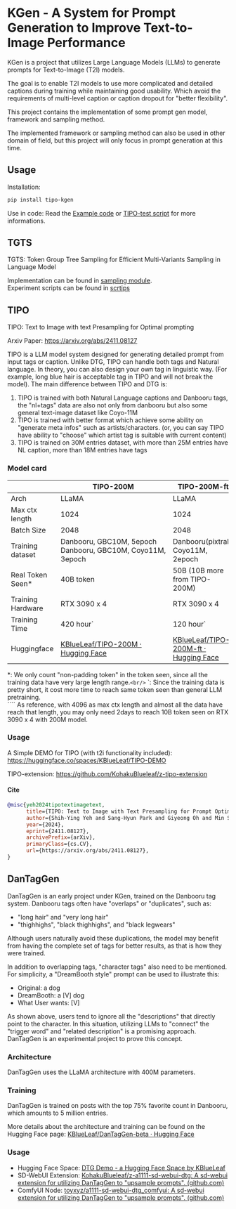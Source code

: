 # KGen - A System for Prompt Generation to Improve Text-to-Image Performance

KGen is a project that utilizes Large Language Models (LLMs) to generate prompts for Text-to-Image (T2I) models.

The goal is to enable T2I models to use more complicated and detailed captions during training while maintaining good usability. Which avoid the requirements of multi-level caption or caption dropout for "better flexibility".

This project contains the implementation of some prompt gen model, framework and sampling method.

The implemented framework or sampling method can also be used in other domain of field, but this project will only focus in prompt generation at this time.

## Usage

Installation:

```bash
pip install tipo-kgen
```

Use in code:
Read the [Example code](scripts/example.py) or [TIPO-test script](scripts/tipo-test.py) for more informations.

## TGTS

TGTS: Token Group Tree Sampling for Efficient Multi-Variants Sampling in Language Model

Implementation can be found in [sampling module](src/kgen/sampling/). <br>
Experiment scripts can be found in [scrtips](scripts/exp/tgts/)

## TIPO

TIPO: Text to Image with text Presampling for Optimal prompting

Arxiv Paper: https://arxiv.org/abs/2411.08127

TIPO is a LLM model system designed for generating detailed prompt from input tags or caption. Unlike DTG, TIPO can handle both tags and Natural language. In theory, you can also design your own tag in linguistic way. (For example, long blue hair is acceptable tag in TIPO and will not break the model).
The main difference between TIPO and DTG is:

1. TIPO is trained with both Natural Language captions and Danbooru tags, the "nl+tags" data are also not only from danbooru but also some general text-image dataset like Coyo-11M
2. TIPO is trained with better format which achieve some ability on "generate meta infos" such as artists/characters. (or, you can say TIPO have ability to "choose" which artist tag is suitable with current content)
3. TIPO is trained on 30M entries dataset, with more than 25M entries have NL caption, more than 18M entries have tags

### Model card

|                   | TIPO-200M                                                                      | TIPO-200M-ft                                                                         | TIPO-500M                                                                      |
| ----------------- | ------------------------------------------------------------------------------ | ------------------------------------------------------------------------------------ | ------------------------------------------------------------------------------ |
| Arch              | LLaMA                                                                          | LLaMA                                                                                | LLaMA                                                                          |
| Max ctx length    | 1024                                                                           | 1024                                                                                 | 1024                                                                           |
| Batch Size        | 2048                                                                           | 2048                                                                                 | 3584                                                                           |
| Training dataset  | Danbooru, GBC10M, 5epoch<br />Danbooru, GBC10M, Coyo11M, 3epoch              | Danbooru(pixtral), Coyo11M, 2epoch                                                   | Danbooru, GBC10M, Coyo11M, 5epoch                                            |
| Real Token Seen*  | 40B token                                                                      | 50B (10B more from TIPO-200M)                                                       | 30B token                                                                      |
| Training Hardware | RTX 3090 x 4                                                                   | RTX 3090 x 4                                                                         | H100 x 8                                                                       |
| Training Time     | 420 hour`                                                                      | 120 hour`                                                                            | 100 hour`                                                                      |
| Huggingface       | [KBlueLeaf/TIPO-200M · Hugging Face](https://huggingface.co/KBlueLeaf/TIPO-200M) | [KBlueLeaf/TIPO-200M-ft · Hugging Face](https://huggingface.co/KBlueLeaf/TIPO-200M-ft) | [KBlueLeaf/TIPO-500M · Hugging Face](https://huggingface.co/KBlueLeaf/TIPO-500M) |

*: We only count "non-padding token" in the token seen, since all the training data have very large length range.`<br/>`
`: Since the training data is pretty short, it cost more time to reach same token seen than general LLM pretraining.<br/>````
As reference, with 4096 as max ctx length and almost all the data have reach that length, you may only need 2days to reach 10B token seen on RTX 3090 x 4 with 200M model.

### Usage

A Simple DEMO for TIPO (with t2i functionality included):
https://huggingface.co/spaces/KBlueLeaf/TIPO-DEMO

TIPO-extension: https://github.com/KohakuBlueleaf/z-tipo-extension

#### Cite

```bibtex
@misc{yeh2024tipotextimagetext,
      title={TIPO: Text to Image with Text Presampling for Prompt Optimization}, 
      author={Shih-Ying Yeh and Sang-Hyun Park and Giyeong Oh and Min Song and Youngjae Yu},
      year={2024},
      eprint={2411.08127},
      archivePrefix={arXiv},
      primaryClass={cs.CV},
      url={https://arxiv.org/abs/2411.08127}, 
}
```

## DanTagGen

DanTagGen is an early project under KGen, trained on the Danbooru tag system. Danbooru tags often have "overlaps" or "duplicates", such as:

- "long hair" and "very long hair"
- "thighhighs", "black thighhighs", and "black legwears"

Although users naturally avoid these duplications, the model may benefit from having the complete set of tags for better results, as that is how they were trained.

In addition to overlapping tags, "character tags" also need to be mentioned. For simplicity, a "DreamBooth style" prompt can be used to illustrate this:

- Original: a dog
- DreamBooth: a \[V\] dog
- What User wants: \[V\]

As shown above, users tend to ignore all the "descriptions" that directly point to the character. In this situation, utilizing LLMs to "connect" the "trigger word" and "related description" is a promising approach. DanTagGen is an experimental project to prove this concept.

### Architecture

DanTagGen uses the LLaMA architecture with 400M parameters.

### Training

DanTagGen is trained on posts with the top 75% favorite count in Danbooru, which amounts to 5 million entries.

More details about the architecture and training can be found on the Hugging Face page: [KBlueLeaf/DanTagGen-beta · Hugging Face](https://huggingface.co/KBlueLeaf/DanTagGen-beta)

### Usage

* Hugging Face Space: [DTG Demo - a Hugging Face Space by KBlueLeaf](https://huggingface.co/spaces/KBlueLeaf/DTG-demo)
* SD-WebUI Extension: [KohakuBlueleaf/z-a1111-sd-webui-dtg: A sd-webui extension for utilizing DanTagGen to &#34;upsample prompts&#34;. (github.com)](https://github.com/KohakuBlueleaf/z-a1111-sd-webui-dtg)
* ComfyUI Node: [toyxyz/a1111-sd-webui-dtg_comfyui: A sd-webui extension for utilizing DanTagGen to &#34;upsample prompts&#34;. (github.com)](https://github.com/toyxyz/a1111-sd-webui-dtg_comfyui)
